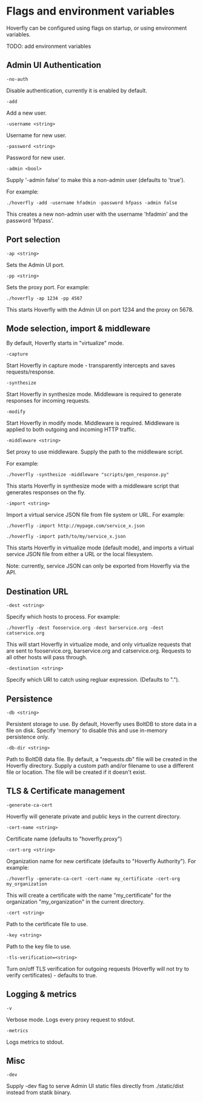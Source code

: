 # Flags and environment variables

Hoverfly can be configured using flags on startup, or using environment variables.

TODO: add environment variables


## Admin UI Authentication

    -no-auth

Disable authentication, currently it is enabled by default.

    -add

Add a new user.

    -username <string>

Username for new user.

    -password <string>

Password for new user.

    -admin <bool>

Supply '-admin false' to make this a non-admin user (defaults to 'true').

For example:

    ./hoverfly -add -username hfadmin -password hfpass -admin false   	

This creates a new non-admin user with the username 'hfadmin' and the password 'hfpass'.

## Port selection

    -ap <string>

Sets the Admin UI port.

    -pp <string>

Sets the proxy port. For example:

    ./hoverfly -ap 1234 -pp 4567         

This starts Hoverfly with the Admin UI on port 1234 and the proxy on 5678.    	

## Mode selection, import & middleware

By default, Hoverfly starts in "virtualize" mode.

    -capture

Start Hoverfly in capture mode - transparently intercepts and saves requests/response.

    -synthesize

Start Hoverfly in synthesize mode. Middleware is required to generate responses for incoming requests.

    -modify

Start Hoverfly in modify mode. Middleware is required. Middleware is applied to both outgoing and incoming HTTP traffic.

    -middleware <string>

Set proxy to use middleware. Supply the path to the middleware script.

For example:

    ./hoverfly -synthesize -middleware "scripts/gen_response.py"

This starts Hoverfly in synthesize mode with a middleware script that generates responses on the fly.

    -import <string>

Import a virtual service JSON file from file system or URL. For example:

    ./hoverfly -import http://mypage.com/service_x.json

    ./hoverfly -import path/to/my/service_x.json      

This starts Hoverfly in virtualize mode (default mode), and imports a virtual service JSON file from either a URL or the local filesystem.

Note: currently, service JSON can only be exported from Hoverfly via the API.  

## Destination URL

    -dest <string>

Specify which hosts to process. For example:

    ./hoverfly -dest fooservice.org -dest barservice.org -dest catservice.org

This will start Hoverfly in virtualize mode, and only virtualize requests that are sent to fooservice.org, barservice.org and catservice.org. Requests to all other hosts will pass through.

    -destination <string>

Specify which URI to catch using regluar expression. (Defaults to ".").   

## Persistence

    -db <string>

Persistent storage to use. By default, Hoverfly uses BoltDB to store data in a file on disk. Specify 'memory' to disable this and use in-memory persistence only.

    -db-dir <string>

Path to BoltDB data file. By default, a "requests.db" file will be created in the Hoverfly directory. Supply a custom path and/or filename to use a different file or location. The file will be created if it doesn't exist.	    	

## TLS & Certificate management

    -generate-ca-cert

Hoverfly will generate private and public keys in the current directory.

    -cert-name <string>

Certificate name (defaults to "hoverfly.proxy")

    -cert-org <string>

Organization name for new certificate (defaults to "Hoverfly Authority"). For example:

    ./hoverfly -generate-ca-cert -cert-name my_certificate -cert-org my_organization

This will create a certificate with the name "my_certificate" for the organization "my_organization" in the current directory.

    -cert <string>

Path to the certificate file to use.

    -key <string>

Path to the key file to use.  

    -tls-verification=<string>

Turn on/off TLS verification for outgoing requests (Hoverfly will not try to verify certificates) - defaults to true.	      

## Logging & metrics

    -v

Verbose mode. Logs every proxy request to stdout.

    -metrics

Logs metrics to stdout.


## Misc

    -dev

Supply -dev flag to serve Admin UI static files directly from ./static/dist instead from statik binary.
